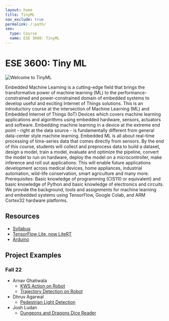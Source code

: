 ```yaml
---
layout: home
title: TinyML
nav_exclude: true
permalink: /:path/
seo:
  type: Course
  name: ESE 3600: TinyML
---
```


# ESE 3600: Tiny ML

![Welcome to TinyML](/assets/images/welcome-splash.jpg)

Embedded Machine Learning is a cutting-edge field that brings the transformative power of machine learning (ML) to the performance-constrained and power-constrained domain of embedded systems to develop useful and exciting Internet of Things solutions. This is an introductory course at the intersection of Machine Learning (ML) and Embedded Internet of Things (IoT) Devices which covers machine learning applications and algorithms using embedded hardware, sensors, actuators and software. Embedding machine learning in a device at the extreme end point - right at the data source - is fundamentally different from general data-center style machine learning. Embedded ML is all about real-time processing of time-series data that comes directly from sensors. By the end of this course, students will collect and preprocess data to build a dataset, design a model, train a model, evaluate and optimize the pipeline, convert the model to run on hardware, deploy the model on a microcontroller, make inference and roll out applications. This will enable future applications development across medical devices, home appliances, industrial automation, wild-life conservation, smart agriculture and many more. Prerequisites: Basic knowledge of programming (CIS110 or equivalent) and basic knowledge of Python and basic knowledge of electronics and circuits. We provide the background, tools and assignments for machine learning and embedded systems using TensorFlow, Google Colab, and ARM Cortex32 hardware platforms.

## Resources

- [Syllabus](https://docs.google.com/document/d/1JFby6rC18-HvJ68IxXYFiRJP9viuZWtvutVjcwHCPRc)
- [TensorFlow Lite, now LiteRT](https://ai.google.dev/edge/litert)
- [Arduino](https://www.arduino.cc/)

## Project Examples
### Fall 22
- Arnav Ghatiwala 
  - [KWS Action on Robot](https://www.youtube.com/watch?v=J0Iifhga7lg)
  - [Trajectory Detection on Robot](https://www.youtube.com/embed/watch?v=-Rn3QVjB8PA)
- Dhruv Agarwal
  - [Pedestrian Light Detection](https://www.youtube.com/embed/watch?v=e5NfGWAu06Q)
- Josh Ludan
  - [Dungeons and Dragons Dice Reader](https://www.youtube.com/embed/watch?v=c7OoO8QS2fg)
